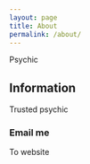 ```yaml
---
layout: page
title: About
permalink: /about/
---
```


<a href='https://www.uqnq.com' title='ad'><amp-img src="https://img.uqnq.my.id/uqnqblack.png" width="400" height="400" layout="responsive"></amp-img></a> 

Psychic
## Information
Trusted psychic
### Email me
To website

